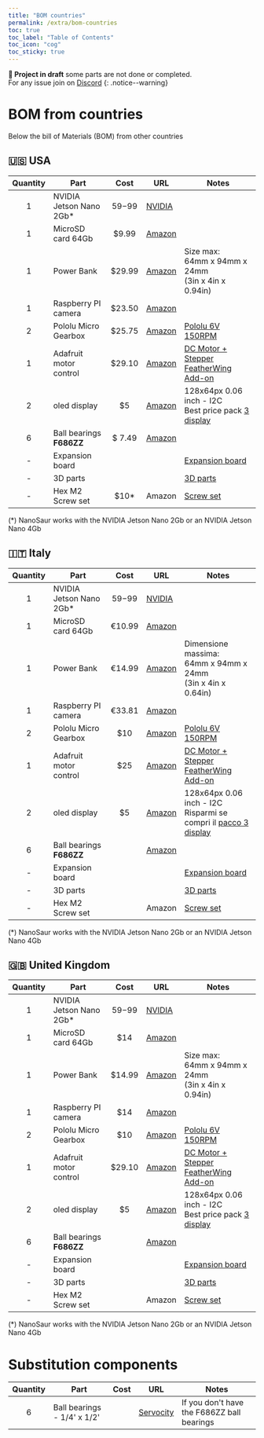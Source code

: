 ```yaml
---
title: "BOM countries"
permalink: /extra/bom-countries
toc: true
toc_label: "Table of Contents"
toc_icon: "cog"
toc_sticky: true
---
```


**:construction: Project in draft** some parts are not done or completed.<br/>For any issue join on [Discord](https://discord.gg/NSrC52P5mw)
{: .notice--warning}

# BOM from countries

Below the bill of Materials (BOM) from other countries

## :us: USA

| Quantity | Part                        | Cost     | URL       | Notes                               |
|:--------:|-----------------------------|:--------:|-----------|-------------------------------------|
| 1        | NVIDIA Jetson Nano 2Gb*     | $59-$99  | [NVIDIA](https://developer.nvidia.com/embedded/buy/jetson-nano-devkit)|  |
| 1        | MicroSD card 64Gb           | $9.99    | [Amazon](https://amzn.to/2X7rWpH) |          |
| 1        | Power Bank                  | $29.99   | [Amazon](https://amzn.to/2X8RNha) | Size max:<br/>64mm x 94mm x 24mm<br/>(3in x 4in x 0.94in) |
| 1        | Raspberry PI camera         | $23.50   | [Amazon](https://amzn.to/2LgasF5) |                                     |
| 2        | Pololu Micro Gearbox        | $25.75   | [Amazon](https://amzn.to/3hS4o1P) | [Pololu 6V 150RPM](https://www.pololu.com/product/2368) |
| 1        | Adafruit motor control      | $29.10   | [Amazon](https://amzn.to/392GhZU) | [DC Motor + Stepper FeatherWing Add-on](https://www.adafruit.com/product/2927) |
| 2        | oled display                | $5       | [Amazon](https://amzn.to/3ocB3kJ) | 128x64px 0.06 inch - I2C<br/>Best price pack [3 display](https://amzn.to/3d6Qgkv)  |
| 6        | Ball bearings **F686ZZ**    | $ 7.49   | [Amazon](https://amzn.to/3dIs8DJ)    |                                     |
| -        | Expansion board             |          |           | [Expansion board](#expansion-board) |
| -        | 3D parts                    |          |           | [3D parts](#3d-parts)               |
| -        | Hex M2 Screw set            | $10*     | Amazon    | [Screw set](#screw-set)             |

(*) NanoSaur works with the NVIDIA Jetson Nano 2Gb or an NVIDIA Jetson Nano 4Gb

## :it: Italy

| Quantity | Part                        | Cost     | URL       | Notes                               |
|:--------:|-----------------------------|:--------:|-----------|-------------------------------------|
| 1        | NVIDIA Jetson Nano 2Gb*     | $59-$99  | [NVIDIA](https://developer.nvidia.com/embedded/buy/jetson-nano-devkit)|  |
| 1        | MicroSD card 64Gb           | €10.99   | [Amazon](https://amzn.to/39015kN) |                                     |
| 1        | Power Bank                  | €14.99   | [Amazon](https://amzn.to/2XbJuRm) | Dimensione massima:<br/>64mm x 94mm x 24mm<br/>(3in x 4in x 0.64in) |
| 1        | Raspberry PI camera         | €33.81   | [Amazon](https://amzn.to/2Mxc8uo) |                                     |
| 2        | Pololu Micro Gearbox        | $10      | [Amazon](https://amzn.to/3tbVnp8) | [Pololu 6V 150RPM](https://www.pololu.com/product/2368) |
| 1        | Adafruit motor control      | $25      | [Amazon](https://amzn.to/3mz3BFh) | [DC Motor + Stepper FeatherWing Add-on](https://www.adafruit.com/product/2927) |
| 2        | oled display                | $5       | [Amazon](https://amzn.to/3d4FFWX) | 128x64px 0.06 inch - I2C<br/>Risparmi se compri il [pacco 3 display](https://amzn.to/3g0EdXK) |
| 6        | Ball bearings **F686ZZ**    |          | [Amazon](https://amzn.to/2Q75LiZ) |                                     |
| -        | Expansion board             |          |           | [Expansion board](#expansion-board) |
| -        | 3D parts                    |          |           | [3D parts](#3d-parts)               |
| -        | Hex M2 Screw set            |          | Amazon    | [Screw set](#screw-set)             |

(*) NanoSaur works with the NVIDIA Jetson Nano 2Gb or an NVIDIA Jetson Nano 4Gb

## :uk: United Kingdom

| Quantity | Part                        | Cost     | URL       | Notes                               |
|:--------:|-----------------------------|:--------:|-----------|-------------------------------------|
| 1        | NVIDIA Jetson Nano 2Gb*     | $59-$99  | [NVIDIA](https://developer.nvidia.com/embedded/buy/jetson-nano-devkit)|  |
| 1        | MicroSD card 64Gb           | $14      | [Amazon](https://amzn.to/3rPYqCY) |          |
| 1        | Power Bank                  | $14.99   | [Amazon](https://amzn.to/3rQr46R) | Size max:<br/>64mm x 94mm x 24mm<br/>(3in x 4in x 0.94in) |
| 1        | Raspberry PI camera         | $14      | [Amazon](https://amzn.to/2LehMAW) |          |
| 2        | Pololu Micro Gearbox        | $10      | [Amazon](https://amzn.to/3ogIyXZ) | [Pololu 6V 150RPM](https://www.pololu.com/product/2368) |
| 1        | Adafruit motor control      | $29.10   | [Amazon](https://amzn.to/3rKMiTI) | [DC Motor + Stepper FeatherWing Add-on](https://www.adafruit.com/product/2927) |
| 2        | oled display                | $5       | [Amazon](https://amzn.to/3pQBH8b) | 128x64px 0.06 inch - I2C<br/>Best price pack [3 display](https://amzn.to/2PW72K5)  |
| 6        | Ball bearings **F686ZZ**    |          | [Amazon](https://amzn.to/3wzYiKf) |                                     |
| -        | Expansion board             |          |           | [Expansion board](#expansion-board) |
| -        | 3D parts                    |          |           | [3D parts](#3d-parts)               |
| -        | Hex M2 Screw set            |          | Amazon    | [Screw set](#screw-set)             |

(*) NanoSaur works with the NVIDIA Jetson Nano 2Gb or an NVIDIA Jetson Nano 4Gb
# Substitution components

| Quantity | Part                        | Cost     | URL       | Notes                               |
|:--------:|-----------------------------|:--------:|-----------|-------------------------------------|
| 6        | Ball bearings - 1/4' x 1/2' |          | [Servocity](https://www.servocity.com/1-4-id-x-1-2-od-flanged-ball-bearing-2-pack/) | If you don't have the F686ZZ ball bearings  |